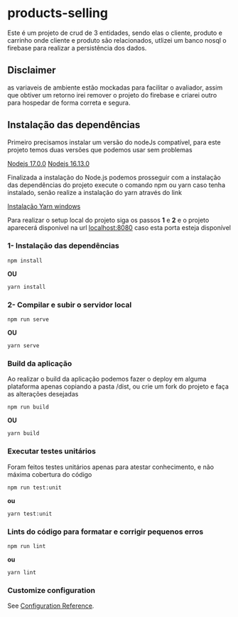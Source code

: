 # products-selling
Este é um projeto de crud de 3 entidades, sendo elas o cliente, produto e carrinho onde cliente e produto são relacionados, utlizei um banco nosql o firebase para realizar a persistência dos dados.

## Disclaimer 
as variaveis de ambiente estão mockadas para facilitar o avaliador, assim que obtiver um retorno irei remover o projeto do firebase e criarei outro para hospedar de forma correta e segura.

## Instalação das dependências

Primeiro precisamos instalar um versão do nodeJs compatível, para este projeto temos duas versões que podemos usar sem problemas

[Nodejs 17.0.0](https://nodejs.org/en/blog/release/v17.0.0)
[Nodejs 16.13.0](https://nodejs.org/en/blog/release/v16.13.0)

Finalizada a instalação do Node.js podemos prosseguir com a instalação das dependências do projeto execute o comando npm ou yarn caso tenha instalado, senão realize a instalação do yarn através do link

[Instalação Yarn windows ](https://classic.yarnpkg.com/en/docs/install#windows-stable)


Para realizar o setup local do projeto siga os passos **1** e **2** e o projeto aparecerá disponivel na url [localhost:8080](http://localhost:8080) caso esta porta esteja disponível
### 1- Instalação das dependências
```
npm install
```
**OU**
```
yarn install
```
### 2- Compilar e subir o servidor local
```
npm run serve
```
**OU**
```
yarn serve
```

### Build da aplicação
Ao realizar o build da aplicação podemos fazer o deploy em alguma plataforma apenas copiando a pasta /dist, ou crie um fork do projeto e faça as alterações desejadas 
```
npm run build
```
**OU**

```
yarn build
```

### Executar testes unitários
Foram feitos testes unitários apenas para atestar conhecimento, e não máxima cobertura do código

```
npm run test:unit
```
**ou**
```
yarn test:unit
```

### Lints do código para formatar e corrigir pequenos erros

```
npm run lint
```
**ou**

```
yarn lint
```

### Customize configuration
See [Configuration Reference](https://cli.vuejs.org/config/).
